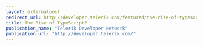 ```yaml
---
layout: externalpost
redirect_url: http://developer.telerik.com/featured/the-rise-of-typescript/
title: The Rise of TypeScript?
publication_name: "Telerik Developer Network"
publication_url: "http://developer.telerik.com/"
---
```


<!-- http://javascriptweekly.com/issues/226 -->